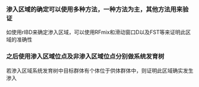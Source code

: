 ### 渗入区域的确定可以使用多种方法，一种方法为主，其他方法用来验证
如使用rIBD来确定渗入区域，可以使用RFmix和滑动窗口D以及FST等来证明此区域的准确性

### 之后使用渗入区域位点及非渗入区域位点分别做系统发育树
若渗入区域系统发育树中目标群体有个体位于供体群体中，则证明此区域确实发生渗入
